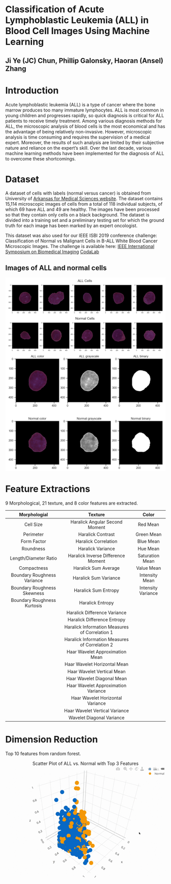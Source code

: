  
# **Classification of Acute Lymphoblastic Leukemia (ALL) in Blood Cell Images Using Machine Learning**
## Ji Ye (JC) Chun, Phillip Galonsky, Haoran (Ansel) Zhang

          
# **Introduction**
Acute lymphoblastic leukemia (ALL) is a type of cancer where the bone marrow produces too many immature lymphocytes. ALL is most common in young children and progresses rapidly, so quick diagnosis is critical for ALL patients to receive timely treatment. Among various diagnosis methods for ALL, the microscopic analysis of blood cells is the most economical and has the advantage of being relatively non-invasive. However, microscopic analysis is time consuming and requires the supervision of a medical expert. Moreover, the results of such analysis are limited by their subjective nature and reliance on the expert’s skill. Over the last decade, various machine learning methods have been implemented for the diagnosis of ALL to overcome these shortcomings. 


# **Dataset**

  A dataset of cells with labels (normal versus cancer) is obtained from University of [Arkansas for Medical Sciences website]( https://app.box.com/s/xeclwwd2xep9ntljtgyptmt4k5wone9n). The dataset contains 15,114 microscopic images of cells from a total of 118 individual subjects, of which 69 have ALL and 49 are healthy. The images have been processed so that they contain only cells on a black background. The dataset is divided into a training set and a preliminary testing set for which the ground truth for each image has been marked by an expert oncologist.
  
  This  dataset  was  also  used  for  our  IEEE  ISBI  2019  conference  challenge: Classification  of Normal vs Malignant Cells in B-ALL White Blood Cancer Microscopic Images. The challenge is available here:
  [IEEE International Symposium on Biomedical Imaging](https://biomedicalimaging.org/2019/challenges/)
  [CodaLab](https://competitions.codalab.org/competitions/20429)

## Images of ALL and normal cells
<img align="center" src="https://github.com/ansel-z/CX4240-Cancer-Cell-Classfication-Project/blob/master/Figures/ALLvsHem_color.PNG">

<img align="center" src="https://github.com/ansel-z/CX4240-Cancer-Cell-Classfication-Project/blob/master/Figures/ALLvsHem.PNG">

# Feature Extractions

 9 Morphological, 21 texture, and 8 color features are extracted.
<center>
 
|Morphologial                 |Texture                                       |Color                       |  
|:---------------------------:|:--------------------------------------------:|:--------------------------:|
|Cell Size                    |Haralick Angular Second Moment                |Red Mean                    |
|Perimeter                    |Haralick Contrast                             |Green Mean                  |
|Form Factor                  |Haralick Correlation                          |Blue Mean                   |
|Roundness                    |Haralick Variance                             |Hue Mean                    |
|Length/Diameter Ratio        |Haralick Inverse Difference Moment            |Saturation Mean             |
|Compactness                  |Haralick Sum Average                          |Value Mean                  |
|Boundary Roughness Variance  |Haralick Sum Variance                         |Intensity Mean              |
|Boundary Roughness Skewness  |Haralick Sum Entropy                          |Intensity Variance          |
|Boundary Roughness Kurtosis  |Haralick Entropy                              |                            |
|                             |Haralick Difference Variance                  |                            |
|                             |Haralick Difference Entropy                   |                            |
|                             |Haralick Information Measures of Correlation 1|                            |
|                             |Haralick Information Measures of Correlation 2|                            |
|                             |Haar Wavelet Approximation Mean               |                            |
|                             |Haar Wavelet Horizontal Mean                  |                            |
|                             |Haar Wavelet Vertical Mean                    |                            |
|                             |Haar Wavelet Diagonal Mean                    |                            |
|                             |Haar Wavelet Approximation Variance           |                            |
|                             |Haar Wavelet Horizontal Variance              |                            |
|                             |Haar Wavelet Vertical Variance                |                            |
|                             |Wavelet Diagonal Variance                     |                            |
 
</center>


# Dimension Reduction

Top 10 features from random forest.

<p align="center">
  Scatter Plot of ALL vs. Normal with Top 3 Features

<img align="center" src="https://github.com/ansel-z/CX4240-Cancer-Cell-Classfication-Project/blob/master/Figures/ALLvsNormalScatter3D.gif">

</p>


